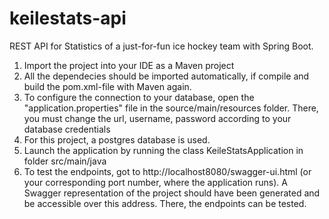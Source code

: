 ﻿# keilestats-api
REST API for Statistics of a just-for-fun ice hockey team with Spring Boot.

1. Import the project into your IDE as a Maven project
2. All the dependecies should be imported automatically, if compile and build the pom.xml-file with Maven again.
3. To configure the connection to your database, open the "application.properties" file in the source/main/resources folder. There, you must change the url, username, password according to your database credentials
4. For this project, a postgres database is used.
5. Launch the application by running the class KeileStatsApplication in folder 
src/main/java
6. To test the endpoints, got to http://localhost8080/swagger-ui.html (or your corresponding port number, where the application runs).
A Swagger representation of the project should have been generated and be accessible over this address. There, the endpoints can be tested.

